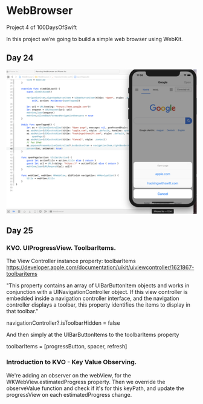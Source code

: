 # WebBrowser
Project 4 of 100DaysOfSwift

In this project we’re going to build a simple web browser using WebKit.

## Day 24
<p align="center">
    <img src="Screen Shot 2019-08-29 at 11.56.38 AM.png" />
</p>

## Day 25

### KVO. UIProgressView. ToolbarItems.
The View Controller instance property: toolbarItems
https://developer.apple.com/documentation/uikit/uiviewcontroller/1621867-toolbaritems

"This property contains an array of UIBarButtonItem objects and works in conjunction with a UINavigationController object. If this view controller is embedded inside a navigation controller interface, and the navigation controller displays a toolbar, this property identifies the items to display in that toolbar."

navigationController?.isToolbarHidden = false

And then simply at the UIBarButtonItems to the toolbarItems property

toolbarItems = [progressButton, spacer, refresh]

### Introduction to KVO - Key Value Observing. 
We're adding an observer on the webView, for the WKWebView.estimatedProgress property. 
Then we override the observeValue function and check if it's for this keyPath, and update the progressView on each estimatedProgress change.
